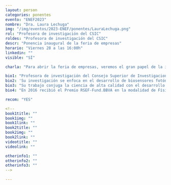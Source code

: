```yaml
---
layout: person
categories: ponentes
evento: "ENEF2023"
nombre: "Dra. Laura Lechuga"
img: "/img/eventos/2023-ENEF/ponentes/LauraLechuga.png"
rol: "Profesora de investigación del CSIC"
roldes: "Profesora de investigación del CSIC"
descr: "Ponencia inaugural de la feria de empresas"
horario: "Viernes 28 a las 16:00h"
linkedin: ""
visible: "SÍ"

charla: "Para abrir la feria de empresas, veremos el gran papel de la investigación en la empresa. Laura nos explicará cómo impulsar el emprendimiento y la innovación en la tecnología de sensores."

bio1: "Profesora de investigación del Consejo Superior de Investigaciones Científicas (CSIC), desde 2012 es profesora adjunta en la Arctic University of Norway y desde 2013 profesora visitante en la University of Campinas (Brasil). Líder del grupo en Nanobiosensores y Aplicaciones bioanalíticas en el Institut Català de Nanociència i Nanotecnologia (ICN2)."
bio2: 'Su investigación se enfoca en el desarrollo de biosensores fotónicos, su integración en plataformas tipo "lab-on-a-chip" y su aplicación en diagnósticos clínicos y ambientales. Tiene 8 familias de patentes premiadas a nivel europeo, estadounidense o internacional y ha publicado más de 150 artículos, capítulos de libros y actas de conferencias.'
bio3: "Su trabajo conjuga la ciencia de alta calidad con el desarrollo de tecnologías productivas y su transferencia al sistema empresarial, mediante la participación activa en la creación de empresas vivas en el sector. Así pues, es cofundadora de la spinoff SENSIA, SL. (2004) y de BIOD, SL. (2010), en la que sigue trabajando hoy en día."
bio4: "En 2016 recibió el Premio RSEF-Fund.BBVA en la modalidad de Física, Innovación y Tecnología; en 2020 el Premio Nacional de Investigación Juan de la Cierva en Transferencia de Tecnología y en 2022 recibió el Premio a Proyectos de Innovación para la detección precoz de cáncer de pulmón que convoca la Lung Ambition Alliance; entre otros."

recom: "YES"

<!--
book1title: ""
book1img: ""
book1link: ""
book2title: ""
book2img: ""
book2link: ""
videotitle: ""
videolink: ""

otherinfo1: ""
otherinfo2: ""
otherinfo3: ""
-->

---
```


